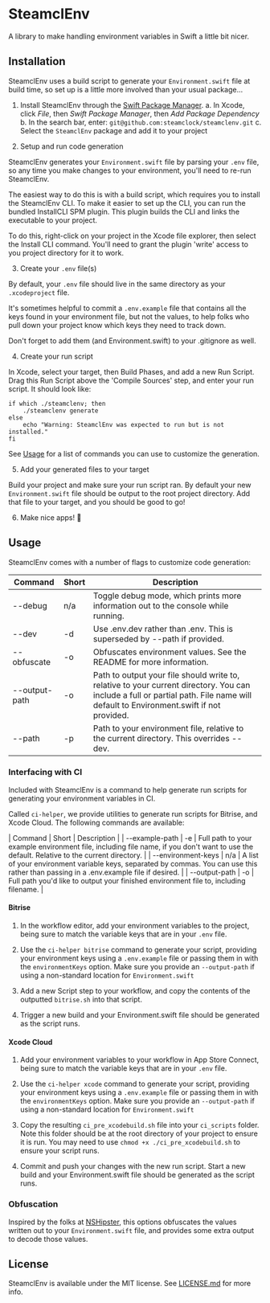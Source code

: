 # SteamclEnv
A library to make handling environment variables in Swift a little bit nicer.

## Installation

SteamclEnv uses a build script to generate your `Environment.swift` file at build time, so set up is a little more involved than your usual package...

1. Install SteamclEnv through the [Swift Package Manager](https://swift.org/package-manager/).
    a. In Xcode, click *File*, then *Swift Package Manager*, then *Add Package Dependency*
    b. In the search bar, enter: `git@github.com:steamclock/steamclenv.git`
    c. Select the `SteamclEnv` package and add it to your project
    
2. Setup and run code generation

SteamclEnv generates your `Environment.swift` file by parsing your `.env` file, so any time you make changes to your environment, you'll need to re-run SteamclEnv.

The easiest way to do this is with a build script, which requires you to install the SteamclEnv CLI. To make it easier to set up the CLI, you can run the bundled InstallCLI SPM plugin. This plugin builds the CLI and links the executable to your project.

To do this, right-click on your project in the Xcode file explorer, then select the Install CLI command. You'll need to grant the plugin 'write' access to you project directory for it to work.

3. Create your `.env` file(s)

By default, your `.env` file should live in the same directory as your `.xcodeproject` file. 

It's sometimes helpful to commit a `.env.example` file that contains all the keys found in your environment file, but not the values, to help folks who pull down your project know which keys they need to track down.

Don't forget to add them (and Environment.swift) to your .gitignore as well.

4. Create your run script

In Xcode, select your target, then Build Phases, and add a new Run Script. Drag this Run Script above the 'Compile Sources' step, and enter your run script. It should look like:

```
if which ./steamclenv; then 
    ./steamclenv generate
else
    echo "Warning: SteamclEnv was expected to run but is not installed."
fi
```

See [Usage](#usage) for a list of commands you can use to customize the generation.

5. Add your generated files to your target

Build your project and make sure your run script ran. By default your new `Environment.swift` file should be output to the root project directory. Add that file to your target, and you should be good to go! 

6. Make nice apps! 🚀

## Usage

SteamclEnv comes with a number of flags to customize code generation:

| Command | Short | Description |
| ------ | ------ | ---------- |
| --debug | n/a | Toggle debug mode, which prints more information out to the console while running. |
| --dev | -d | Use .env.dev rather than .env. This is superseded by --path if provided. |
| --obfuscate | -o | Obfuscates environment values. See the README for more information. |
| --output-path | -o | Path to output your file should write to, relative to your current directory. You can include a full or partial path. File name will default to Environment.swift if not provided. |
| --path | -p | Path to your environment file, relative to the current directory. This overrides --dev. |


### Interfacing with CI

Included with SteamclEnv is a command to help generate run scripts for generating your environment variables in CI. 

Called `ci-helper`, we provide utilities to generate run scripts for Bitrise, and Xcode Cloud. The following commands are available:

| Command | Short | Description |
| --example-path | -e | Full path to your example environment file, including file name, if you don't want to use the default. Relative to the current directory. |
| --environment-keys | n/a | A list of your environment variable keys, separated by commas. You can use this rather than passing in a .env.example file if desired. | 
| --output-path | -o | Full path you'd like to output your finished environment file to, including filename. |

#### Bitrise

1. In the workflow editor, add your environment variables to the project, being sure to match the variable keys that are in your `.env` file.

2. Use the `ci-helper bitrise` command to generate your script, providing your environment keys using a `.env.example` file or passing them in with the `environmentKeys` option. Make sure you provide an `--output-path` if using a non-standard location for `Environment.swift`

3. Add a new Script step to your workflow, and copy the contents of the outputted `bitrise.sh` into that script.

4. Trigger a new build and your Environment.swift file should be generated as the script runs.

#### Xcode Cloud

1. Add your environment variables to your workflow in App Store Connect, being sure to match the variable keys that are in your `.env` file.

2. Use the `ci-helper xcode` command to generate your script, providing your environment keys using a `.env.example` file or passing them in with the `environmentKeys` option. Make sure you provide an `--output-path` if using a non-standard location for `Environment.swift`

3. Copy the resulting `ci_pre_xcodebuild.sh` file into your `ci_scripts` folder. Note this folder should be at the root directory of your project to ensure it is run. You may need to use `chmod +x ./ci_pre_xcodebuild.sh` to ensure your script runs.

4. Commit and push your changes with the new run script. Start a new build and your Environment.swift file should be generated as the script runs.

### Obfuscation

Inspired by the folks at [NSHipster](https://nshipster.com/secrets/), this options obfuscates the values written out to your `Environment.swift` file, and provides some extra output to decode those values.

## License

SteamclEnv is available under the MIT license. See [LICENSE.md](https://github.com/steamclock/steamclenv/blob/main/LICENSE.md) for more info.

